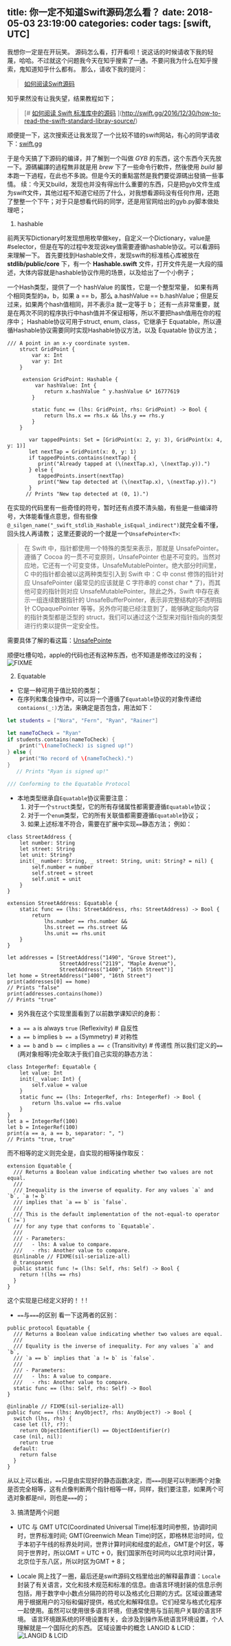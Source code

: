 title: 你一定不知道Swift源码怎么看？
date: 2018-05-03 23:19:00
categories: coder
tags: [swift, UTC]
-----------


我想你一定是在开玩笑。
源码怎么看，打开看呗！说这话的时候请收下我的轻蔑，哈哈。不过就这个问题我今天在知乎搜索了一通。不要问我为什么在知乎搜索，鬼知道知乎什么都有。
那么，请收下我的提问：
> [如何阅读Swift源码](https://www.zhihu.com/question/38215419)

知乎果然没有让我失望，结果教程如下；
> [# [如何阅读 Swift 标准库中的源码](http://swift.gg/2016/12/30/how-to-read-the-swift-standard-libray-source/ "如何阅读 Swift 标准库中的源码")
](http://swift.gg/2016/12/30/how-to-read-the-swift-standard-libray-source/)

顺便提一下，这次搜索还让我发现了一个比较不错的swift网站，有心的同学请收下：[swift.gg](http://swift.gg)

于是今天搞了下源码的编译，并了解到一个叫做 *GYB* 的东西，这个东西今天先放一下。源碼編譯的過程無非就是用 *brew* 下了一些命令行軟件，然後使用 *build* 腳本跑一下過程，在此也不多說。但是今天的重點當然是我們要從源碼出發搞一些事情。
续：今天又build，发现也并没有得出什么重要的东西，只是把gyb文件生成为swift文件，其他过程不知道它经历了什么，对我想看源码没有任何作用，还跑了整整一个下午；对于只是想看代码的同学，还是用官网给出的gyb.py脚本做处理吧；

1. hashable

前两天写Dictionary时发现想用枚举做key，自定义一个Dictionary，value是#selector，但是在写的过程中发现说key值需要遵循hashable协议。可以看源码来理解一下。
首先要找到Hashable文件，发现swift的标准核心库被放在 **stdlib/public/core** 下，有一个 **Hashable.swift** 文件，打开文件先是一大段的描述，大体内容就是hashable协议作用的场景，以及给出了一个小例子；

一个Hash类型，提供了一个 hashValue 的属性，它是一个整型常量， 如果有两个相同类型的a，b，如果 a == b，那么 a.hashValue == b.hashValue；但是反过来，如果两个hash值相同，并不表示a 就一定等于 b；
还有一点非常重要，就是在两次不同的程序执行中hash值并不保证相等，所以不要把hash值用在你的程序中；
Hashable协议可用于struct, enum, class，它继承于 Equatable，所以遵循Hashable协议需要同时实现Hashable协议方法，以及 Equatable 协议方法；

```
/// A point in an x-y coordinate system.
    struct GridPoint {
        var x: Int
        var y: Int
    }

     extension GridPoint: Hashable {
         var hashValue: Int {
            return x.hashValue ^ y.hashValue &* 16777619
        }

        static func == (lhs: GridPoint, rhs: GridPoint) -> Bool {
            return lhs.x == rhs.x && lhs.y == rhs.y
        }
    }

       var tappedPoints: Set = [GridPoint(x: 2, y: 3), GridPoint(x: 4, y: 1)]
       let nextTap = GridPoint(x: 0, y: 1)
       if tappedPoints.contains(nextTap) {
          print("Already tapped at (\(nextTap.x), \(nextTap.y)).")
       } else {
          tappedPoints.insert(nextTap)
          print("New tap detected at (\(nextTap.x), \(nextTap.y)).")
       }
      // Prints "New tap detected at (0, 1).")
```
在实现的代码里有一些奇怪的符号，暂时还有点摸不清头脑，有些是一些编译符号，大体能看懂点意思，但有些像`@_silgen_name("_swift_stdlib_Hashable_isEqual_indirect")`就完全看不懂，回头找人再请教；
这里还要说的一个就是一个`UnsafePointer<T>`:
>在 Swift 中，指针都使用一个特殊的类型来表示，那就是 UnsafePointer<T>。遵循了 Cocoa 的一贯不可变原则，UnsafePointer<T> 也是不可变的。当然对应地，它还有一个可变变体，UnsafeMutablePointer<T>。绝大部分时间里，C 中的指针都会被以这两种类型引入到 Swift 中：C 中 const 修饰的指针对应 UnsafePointer (最常见的应该就是 C 字符串的 const char * 了)，而其他可变的指针则对应 UnsafeMutablePointer。除此之外，Swift 中存在表示一组连续数据指针的 UnsafeBufferPointer<T>，表示非完整结构的不透明指针 COpaquePointer 等等。另外你可能已经注意到了，能够确定指向内容的指针类型都是泛型的 struct，我们可以通过这个泛型来对指针指向的类型进行约束以提供一定安全性。

需要具体了解的看这篇：[UnsafePointe<T>](https://onevcat.com/2015/01/swift-pointer/)

顺便吐槽句哈，apple的代码也还有这种东西，也不知道是修改过的没有；
![FIXME](https://upload-images.jianshu.io/upload_images/1429775-225ee3ef5a38e747.png?imageMogr2/auto-orient/strip%7CimageView2/2/w/1240)

2. Equatable

* 它是一种可用于值比较的类型；
* 在序列和集合操作中，可以将一个遵循了`Equatable`协议的对象传递给`contaions(_:)`方法，来确定是否包含，用法如下：

```swift
let students = ["Nora", "Fern", "Ryan", "Rainer"]

let nameToCheck = "Ryan"
if students.contains(nameToCheck) {
    print("\(nameToCheck) is signed up!")
} else {
    print("No record of \(nameToCheck).")
}
   // Prints "Ryan is signed up!"

/// Conforming to the Equatable Protocol
```

* 本地类型继承自`Equatable`协议需要注意：
  1. 对于一个`struct`类型，它的所有存储属性都需要遵循`Equatable`协议；
  2. 对于一个`enum`类型，它的所有关联值都需要遵循`Equatable`协议；
  3. 如果上述标准不符合，需要在扩展中实现`==`静态方法；
例如：

```
class StreetAddress {
    let number: String
    let street: String
    let unit: String?
    init(_ number: String, _ street: String, unit: String? = nil) {
        self.number = number
        self.street = street
        self.unit = unit
    }
}

extension StreetAddress: Equatable {
    static func == (lhs: StreetAddress, rhs: StreetAddress) -> Bool {
        return
            lhs.number == rhs.number &&
            lhs.street == rhs.street &&
            lhs.unit == rhs.unit
    }
}

let addresses = [StreetAddress("1490", "Grove Street"),
                 StreetAddress("2119", "Maple Avenue"),
                 StreetAddress("1400", "16th Street")]
let home = StreetAddress("1400", "16th Street")
print(addresses[0] == home)
// Prints "false"
print(addresses.contains(home))
// Prints "true"
```

* 另外我在这个实现里面看到了以前数学课知识的身影：
- `a == a` is always `true` (Reflexivity)   # 自反性
- `a == b` implies `b == a` (Symmetry)  # 对称性
- `a == b` and `b == c` implies `a == c` (Transitivity)  # 传递性
所以我们定义的`==`(两对象相等)完全取决于我们自己实现的静态方法：

```
class IntegerRef: Equatable {
    let value: Int
    init(_ value: Int) {
        self.value = value
    }
    static func == (lhs: IntegerRef, rhs: IntegerRef) -> Bool {
        return lhs.value == rhs.value
    }
}
let a = IntegerRef(100)
let b = IntegerRef(100)
print(a == a, a == b, separator: ", ")
// Prints "true, true"
```

而不相等的定义则完全是，自实现的相等操作取反：

```
extension Equatable {
  /// Returns a Boolean value indicating whether two values are not equal.
  ///
  /// Inequality is the inverse of equality. For any values `a` and `b`, `a != b`
  /// implies that `a == b` is `false`.
  ///
  /// This is the default implementation of the not-equal-to operator (`!=`)
  /// for any type that conforms to `Equatable`.
  ///
  /// - Parameters:
  ///   - lhs: A value to compare.
  ///   - rhs: Another value to compare.
  @inlinable // FIXME(sil-serialize-all)
  @_transparent
  public static func != (lhs: Self, rhs: Self) -> Bool {
    return !(lhs == rhs)
  }
}
```
这个实现是已经定义好的！！!

* `==`与`===`的区别
看一下这两者的区别：

```
public protocol Equatable {
  /// Returns a Boolean value indicating whether two values are equal.
  ///
  /// Equality is the inverse of inequality. For any values `a` and `b`,
  /// `a == b` implies that `a != b` is `false`.
  ///
  /// - Parameters:
  ///   - lhs: A value to compare.
  ///   - rhs: Another value to compare.
  static func == (lhs: Self, rhs: Self) -> Bool
}
```
```
@inlinable // FIXME(sil-serialize-all)
public func === (lhs: AnyObject?, rhs: AnyObject?) -> Bool {
  switch (lhs, rhs) {
  case let (l?, r?):
    return ObjectIdentifier(l) == ObjectIdentifier(r)
  case (nil, nil):
    return true
  default:
    return false
  }
}
```
从以上可以看出，`==`只是由实现好的静态函数决定，而`===`则是可以判断两个对象是否完全相等，这有点像判断两个指针相等一样，同样，我们要注意，如果两个可选对象都是nil，则也是`===`的；

3. 搞清楚两个问题

* UTC 与 GMT
UTC(Coordinated Universal Time)标准时间参照，协调时间时，世界标准时间;
GMT(Greenwich Mean Time)时区，即格林尼治时间，位于本初子午线的标界处时间，世界计算时间和经度的起点，GMT是个时区，等同于世界时，所以GMT = UTC + 0，我们国家所在时间均以北京时间计算，北京位于东八区，所以时区为GMT + 8；

* Locale
 网上找了一圈，最后还是swift源码文档里给出的解释最靠谱：`Locale`封装了有关语言，文化和技术规范和标准的信息。由语言环境封装的信息示例包括，用于数字中小数点分隔符的符号以及格式化日期的方式。区域设置通常用于根据用户的习俗和偏好提供，格式化和解释信息。它们经常与格式化程序一起使用。虽然可以使用很多语言环境，但通常使用与当前用户关联的语言环境。
语言环境跟系统的环境设置有关，会涉及到操作系统语言环境设置，个人理解就是一个国际化的东西。
区域设置中的概念 LANGID & LCID：
![LANGID & LCID](https://upload-images.jianshu.io/upload_images/1429775-04ff650284a51b6c.png?imageMogr2/auto-orient/strip%7CimageView2/2/w/1240)


